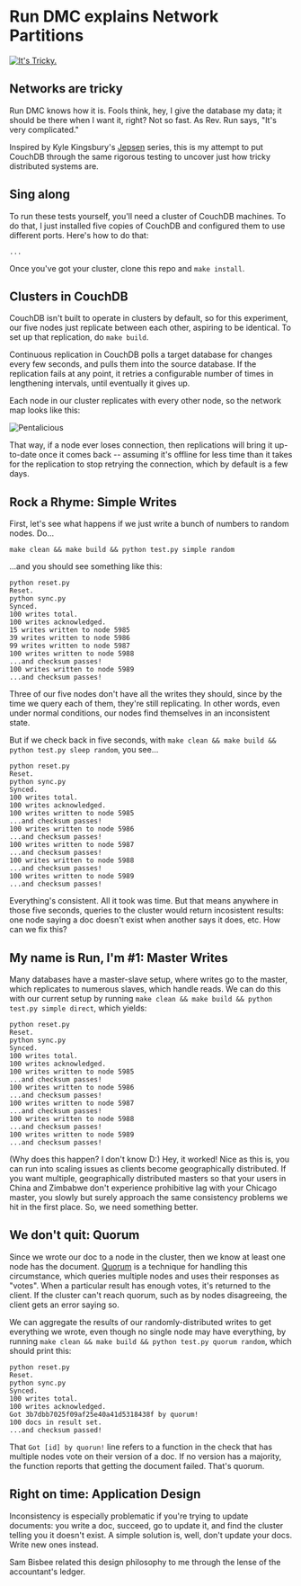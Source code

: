 # Run DMC explains Network Partitions

[![It's Tricky.][tricky_cover]][tricky]

## Networks are tricky

Run DMC knows how it is. Fools think, hey, I give the database my data; it should be there when I want it, right? Not so fast. As Rev. Run says, "It's very complicated."

Inspired by Kyle Kingsbury's [Jepsen][jepsen] series, this is my attempt to put CouchDB through the same rigorous testing to uncover just how tricky distributed systems are.

## Sing along

To run these tests yourself, you'll need a cluster of CouchDB machines. To do that, I just installed five copies of CouchDB and configured them to use different ports. Here's how to do that:

    ...

Once you've got your cluster, clone this repo and `make install`.

## Clusters in CouchDB

CouchDB isn't built to operate in clusters by default, so for this experiment, our five nodes just replicate between each other, aspiring to be identical. To set up that replication, do `make build`.

Continuous replication in CouchDB polls a target database for changes every few seconds, and pulls them into the source database. If the replication fails at any point, it retries a configurable number of times in lengthening intervals, until eventually it gives up.

Each node in our cluster replicates with every other node, so the network map looks like this:

![Pentalicious][pentagram]

That way, if a node ever loses connection, then replications will bring it up-to-date once it comes back -- assuming it's offline for less time than it takes for the replication to stop retrying the connection, which by default is a few days.

## Rock a Rhyme: Simple Writes

First, let's see what happens if we just write a bunch of numbers to random nodes. Do...

    make clean && make build && python test.py simple random

...and you should see something like this:

    python reset.py
    Reset.
    python sync.py
    Synced.
    100 writes total.
    100 writes acknowledged.
    15 writes written to node 5985
    39 writes written to node 5986
    99 writes written to node 5987
    100 writes written to node 5988
    ...and checksum passes!
    100 writes written to node 5989
    ...and checksum passes!

Three of our five nodes don't have all the writes they should, since by the time we query each of them, they're still replicating. In other words, even under normal conditions, our nodes find themselves in an inconsistent state.

But if we check back in five seconds, with `make clean && make build && python test.py sleep random`, you see...

    python reset.py
    Reset.
    python sync.py
    Synced.
    100 writes total.
    100 writes acknowledged.
    100 writes written to node 5985
    ...and checksum passes!
    100 writes written to node 5986
    ...and checksum passes!
    100 writes written to node 5987
    ...and checksum passes!
    100 writes written to node 5988
    ...and checksum passes!
    100 writes written to node 5989
    ...and checksum passes!

Everything's consistent. All it took was time. But that means anywhere in those five seconds, queries to the cluster would return incosistent results: one node saying a doc doesn't exist when another says it does, etc. How can we fix this?

## My name is Run, I'm \#1: Master Writes

Many databases have a master-slave setup, where writes go to the master, which replicates to numerous slaves, which handle reads. We can do this with our current setup by running `make clean && make build && python test.py simple direct`, which yields:

    python reset.py
    Reset.
    python sync.py
    Synced.
    100 writes total.
    100 writes acknowledged.
    100 writes written to node 5985
    ...and checksum passes!
    100 writes written to node 5986
    ...and checksum passes!
    100 writes written to node 5987
    ...and checksum passes!
    100 writes written to node 5988
    ...and checksum passes!
    100 writes written to node 5989
    ...and checksum passes!

(Why does this happen? I don't know D:) Hey, it worked! Nice as this is, you can run into scaling issues as clients become geographically distributed. If you want multiple, geographically distributed masters so that your users in China and Zimbabwe don't experience prohibitive lag with your Chicago master, you slowly but surely approach the same consistency problems we hit in the first place. So, we need something better.

## We don't quit: Quorum

Since we wrote our doc to a node in the cluster, then we know at least one node has the document. [Quorum][quorum] is a technique for handling this circumstance, which queries multiple nodes and uses their responses as "votes". When a particular result has enough votes, it's returned to the client. If the cluster can't reach quorum, such as by nodes disagreeing, the client gets an error saying so.

We can aggregate the results of our randomly-distributed writes to get everything we wrote, even though no single node may have everything, by running `make clean && make build && python test.py quorum random`, which should print this:

    python reset.py
    Reset.
    python sync.py
    Synced.
    100 writes total.
    100 writes acknowledged.
    Got 3b7dbb7025f09af25e40a41d5318438f by quorum!
    100 docs in result set.
    ...and checksum passed!

That `Got [id] by quorun!` line refers to a function in the check that has multiple nodes vote on their version of a doc. If no version has a majority, the function reports that getting the document failed. That's quorum.

## Right on time: Application Design

Inconsistency is especially problematic if you're trying to update documents: you write a doc, succeed, go to update it, and find the cluster telling you it doesn't exist. A simple solution is, well, don't update your docs. Write new ones instead.

Sam Bisbee related this design philosophy to me through the lense of the accountant's ledger. 

[jepsen]: http://aphyr.com/posts/281-call-me-maybe-carly-rae-jepsen-and-the-perils-of-network-partitions
[tricky]: http://www.youtube.com/watch?v=l-O5IHVhWj0
[tricky_cover]: http://www.bitcandy.com/img/plogs/1334080668.jpg
[pentagram]: http://farm3.staticflickr.com/2854/9067722628_09560c77ae_o.jpg
[quorum]: http://en.wikipedia.org/wiki/Quorum_(distributed_computing)